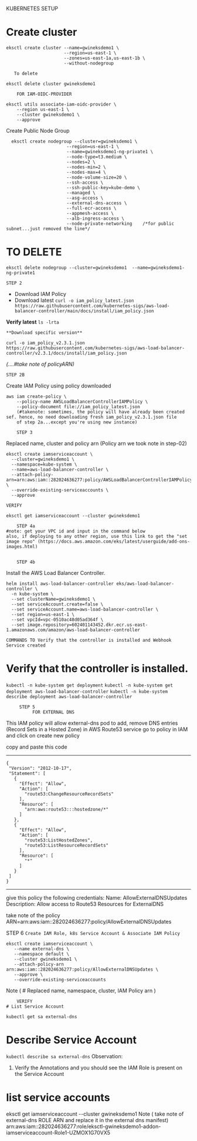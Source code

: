  KUBERNETES SETUP

# Create cluster

```
eksctl create cluster --name=gwineksdemo1 \
                      --region=us-east-1 \
                      --zones=us-east-1a,us-east-1b \
                      --without-nodegroup 
```
       To delete            
`eksctl delete cluster gwineksdemo1`
                      
        FOR IAM-OIDC-PROVIDER  
```
eksctl utils associate-iam-oidc-provider \
    --region us-east-1 \
    --cluster gwineksdemo1 \
    --approve
```    
    
 Create Public Node Group   
```
  eksctl create nodegroup --cluster=gwineksdemo1 \
                       --region=us-east-1 \
                       --name=gwineksdemo1-ng-private1 \
                       --node-type=t3.medium \
                       --nodes=2 \
                       --nodes-min=2 \
                       --nodes-max=4 \
                       --node-volume-size=20 \
                       --ssh-access \
                       --ssh-public-key=kube-demo \
                       --managed \
                       --asg-access \
                       --external-dns-access \
                       --full-ecr-access \
                       --appmesh-access \
                       --alb-ingress-access \
                       --node-private-networking    /*for public subnet...just removed the line*/ 
```
                       
   # TO DELETE                   
 `eksctl delete nodegroup --cluster=gwineksdemo1  --name=gwineksdemo1-ng-private1`

		
	STEP 2
  * Download IAM Policy
  * Download latest
`curl -o iam_policy_latest.json https://raw.githubusercontent.com/kubernetes-sigs/aws-load-balancer-controller/main/docs/install/iam_policy.json`

   **Verify latest**
  `ls -lrta` 

    **Download specific version**
  `curl -o iam_policy_v2.3.1.json https://raw.githubusercontent.com/kubernetes-sigs/aws-load-balancer-controller/v2.3.1/docs/install/iam_policy.json`

*(....#take note of policyARN)*

	STEP 2B
 Create IAM Policy using policy downloaded 
	
```
aws iam create-policy \
    --policy-name AWSLoadBalancerControllerIAMPolicy \
    --policy-document file://iam_policy_latest.json
    (#takenote: sometimes, the policy will have already been created sef. hence, no need downloading fresh iam_policy_v2.3.1.json file 
    of step 2a...except you're using new instance)
```
    
 		STEP 3
 Replaced name, cluster and policy arn (Policy arn we took note in step-02)

```
eksctl create iamserviceaccount \
  --cluster=gwineksdemo1 \
  --namespace=kube-system \
  --name=aws-load-balancer-controller \
  --attach-policy-arn=arn:aws:iam::282024636277:policy/AWSLoadBalancerControllerIAMPolicy \
  --override-existing-serviceaccounts \
  --approve
```  
  	VERIFY
  `eksctl get iamserviceaccount --cluster gwineksdemo1`


		STEP 4a
    #note: get your VPC id and input in the command below
    also, if deploying to any other region, use this link to get the "set image repo" (https://docs.aws.amazon.com/eks/latest/userguide/add-ons-images.html)
	

		STEP 4b
Install the AWS Load Balancer Controller.

```
helm install aws-load-balancer-controller eks/aws-load-balancer-controller \
  -n kube-system \
  --set clusterName=gwineksdemo1 \
  --set serviceAccount.create=false \
  --set serviceAccount.name=aws-load-balancer-controller \
  --set region=us-east-1 \
  --set vpcId=vpc-0510ac48d05ad364f \
  --set image.repository=602401143452.dkr.ecr.us-east-1.amazonaws.com/amazon/aws-load-balancer-controller
```
		
    COMMANDS TO Verify that the controller is installed and Webhook Service created
 # Verify that the controller is installed.
`kubectl -n kube-system get deployment` 
`kubectl -n kube-system get deployment aws-load-balancer-controller`
`kubectl -n kube-system describe deployment aws-load-balancer-controller`


		 STEP 5
              FOR EXTERNAL DNS
This IAM policy will allow external-dns pod to add, remove DNS entries (Record Sets in a Hosted Zone) in AWS Route53 service
go to policy in IAM and click on create new policy

copy and paste this code

 -----------------------------------------------------
 ```
 {
  "Version": "2012-10-17",
  "Statement": [
    {
      "Effect": "Allow",
      "Action": [
        "route53:ChangeResourceRecordSets"
      ],
      "Resource": [
        "arn:aws:route53:::hostedzone/*"
      ]
    },
    {
      "Effect": "Allow",
      "Action": [
        "route53:ListHostedZones",
        "route53:ListResourceRecordSets"
      ],
      "Resource": [
        "*"
      ]
    }
  ]
}
```
--------------------------------------------------------------

give this policy the following credentials:
Name: AllowExternalDNSUpdates
Description: Allow access to Route53 Resources for ExternalDNS
 
 take note of the policy ARN=arn:aws:iam::282024636277:policy/AllowExternalDNSUpdates
 
 
 STEP 6
  `Create IAM Role, k8s Service Account & Associate IAM Policy`
    
 ``` 
eksctl create iamserviceaccount \
    --name external-dns \
    --namespace default \
    --cluster gwineksdemo1 \
    --attach-policy-arn arn:aws:iam::282024636277:policy/AllowExternalDNSUpdates \
    --approve \
    --override-existing-serviceaccounts
 ```   
   Note (  # Replaced name, namespace, cluster, IAM Policy arn )
    
    	VERIFY
    # List Service Account
`kubectl get sa external-dns`

# Describe Service Account
`kubectl describe sa external-dns`
Observation: 
1. Verify the Annotations and you should see the IAM Role is present on the Service Account
  
  # list service accounts
eksctl get iamserviceaccount --cluster gwineksdemo1
Note (  take note of external-dns ROLE ARN and replace it in the external dns manifest)
arn:aws:iam::282024636277:role/eksctl-gwineksdemo1-addon-iamserviceaccount-Role1-UZMOX1G70VX5

